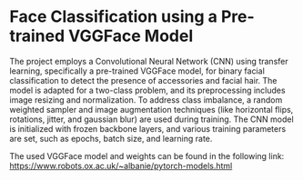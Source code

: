 # Face Classification using a Pre-trained VGGFace Model

The project employs a Convolutional Neural Network (CNN) using transfer learning, specifically a pre-trained VGGFace model, for binary facial classification to detect the presence of accessories and facial hair. The model is adapted for a two-class problem, and its preprocessing includes image resizing and normalization. To address class imbalance, a random weighted sampler and image augmentation techniques (like horizontal flips, rotations, jitter, and gaussian blur) are used during training. The CNN model is initialized with frozen backbone layers, and various training parameters are set, such as epochs, batch size, and learning rate.

The used VGGFace model and weights can be found in the following link: https://www.robots.ox.ac.uk/~albanie/pytorch-models.html
